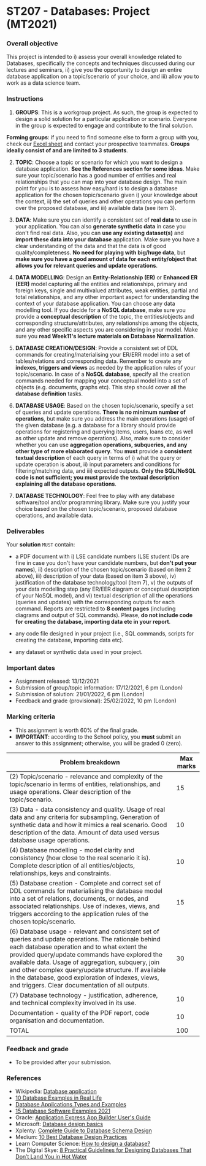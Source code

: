 # ST207 - Databases: Project (MT2021)

### Overall objective

This project is intended to i) assess your overall knowledge related to Databases, specifically the concepts and techniques discussed during our lectures and seminars, ii) give you the opportunity to design an entire database application on a topic/scenario of your choice, and iii) allow you to work as a data science team.

### Instructions

1. **GROUPS**: This is a workgroup project. As such, the group is expected to design a solid solution for a particular application or scenario. Everyone in the group is expected to engage and contribute to the final solution.

**Forming groups**: if you need to find someone else to form a group with you, check our [Excel sheet](https://docs.google.com/spreadsheets/d/1_pCprlJkDmkJ09yawhaxpQCWkyb8IhjcNoYKQl2Y_1A/edit?usp=sharing) and contact your prospective teammates. **Groups ideally consist of and are limited to 3 students**.

2. **TOPIC**: Choose a topic or scenario for which you want to design a database application. **See the References section for some ideas**. Make sure your topic/scenario has a good number of entities and real relationships that you can map into your database design. The main point for you is to assess how easy/hard is to design a database application for the chosen topic/scenario given i) your knowledge about the context, ii) the set of queries and other operations you can perform over the proposed database, and iii) available data (see item 3).

3. **DATA**: Make sure you can identify a consistent set of **real data** to use in your application. You can also **generate synthetic data** in case you don't find real data. Also, you can **use any existing dataset(s)** and **import these data into your database** application. Make sure you have a clear understanding of the data and that the data is of good quality/completeness. **No need for playing with big/huge data**, but **make sure you have a good amount of data for each entity/object that allows you for relevant queries and update operations**.

4. **DATA MODELLING**: Design an **Entity-Relationship (ER)** or **Enhanced ER (EER)** model capturing all the entities and relationships, primary and foreign keys, single and multivalued attributes, weak entities, partial and total relationships, and any other important aspect for understanding the context of your database application. You can choose any data modelling tool. If you decide for a **NoSQL database**, make sure you provide a **conceptual description** of the topic, the entities/objects and corresponding structure/attributes, any relationships among the objects, and any other specific aspects you are considering in your model. Make sure you **read Week11's lecture materials on Database Normalization**.

5. **DATABASE CREATION/DESIGN**: Provide a consistent set of DDL commands for creating/materialising your ER/ERR model into a set of tables/relations and corresponding data. Remember to create any **indexes, triggers and views** as needed by the application rules of your topic/scenario. In case of a **NoSQL database**, specify all the creation commands needed for mapping your conceptual model into a set of objects (e.g. documents, graphs etc). This step should cover all the **database definition** tasks.

6. **DATABASE USAGE**: Based on the chosen topic/scenario, specify a set of queries and update operations. **There is no minimum number of operations**, but make sure you address the main operations (usage) of the given database (e.g. a database for a library should provide operations for registering and querying items, users, loans etc, as well as other update and remove operations). Also, make sure to consider whether you can use **aggregation operations, subqueries, and any other type of more elaborated query**. You **must** provide a **consistent textual description** of each query in terms of i) what the query or update operation is about, ii) input parameters and conditions for filtering/matching data, and iii) expected outputs. **Only the SQL/NoSQL code is not sufficient; you must provide the textual description explaining all the database operations**.

7. **DATABASE TECHNOLOGY**: Feel free to play with any database software/tool and/or programming library. Make sure you justify your choice based on the chosen topic/scenario, proposed database operations, and available data.

### Deliverables

Your **solution** `MUST` contain:

* a PDF document with i) LSE candidate numbers (LSE student IDs are fine in case you don't have your candidate numbers, but **don't put your names**), ii) description of the chosen topic/scenario (based on item 2 above), iii) description of your data (based on item 3 above), iv) justification of the database technology/tool (item 7), v) the outputs of your data modelling step (any ER/EER diagram or conceptual description of your NoSQL model), and vi) textual description of all the operations (queries and updates) with the corresponding outputs for each command. Reports are restricted to **8 content pages** (including diagrams and output of SQL commands). Please, **do not include code for creating the database, importing data etc in your report**.

* any code file designed in your project (i.e., SQL commands, scripts for creating the database, importing data etc).

* any dataset or synthetic data used in your project.

### Important dates

* Assignment released: 13/12/2021
* Submission of group/topic information: 17/12/2021, 6 pm (London)
* Submission of solution: 21/01/2022, 6 pm (London)
* Feedback and grade (provisional): 25/02/2022, 10 pm (London)

### Marking criteria

* This assignment is worth 60% of the final grade.
* **IMPORTANT**: according to the School policy, you **must** submit an answer to this assignment; otherwise, you will be graded 0 (zero).

| Problem breakdown  | Max marks |
| ------------- | ------------- |
| (2) Topic/scenario - relevance and complexity of the topic/scenario in terms of entities, relationships, and usage operations. Clear description of the topic/scenario.  | 15 |
| (3) Data - data consistency and quality. Usage of real data and any criteria for subsampling. Generation of synthetic data and how it mimics a real scenario. Good description of the data. Amount of data used versus database usage operations.  | 10 |
| (4) Database modelling - model clarity and consistency (how close to the real scenario it is). Complete description of all entities/objects, relationships, keys and constraints. | 10 |
| (5) Database creation - Complete and correct set of DDL commands for materialising the database model into a set of relations, documents, or nodes, and associated relationships. Use of indexes, views, and triggers according to the application rules of the chosen topic/scenario. | 15 |
| (6) Database usage - relevant and consistent set of queries and update operations. The rationale behind each database operation and to what extent the provided query/update commands have explored the available data. Usage of aggregation, subquery, join and other complex query/update structure. If available in the database, good exploration of indexes, views, and triggers. Clear documentation of all outputs. | 30  |
| (7) Database technology - justification, adherence, and technical complexity involved in its use. | 10 |
| Documentation - quality of the PDF report, code organisation and documentation. | 10 |
| TOTAL  | 100  |

### Feedback and grade

* To be provided after your submission.

### References

- Wikipedia: [Database application](https://en.wikipedia.org/wiki/Database_application)
- [10 Database Examples in Real Life](https://www.liquidweb.com/blog/ten-ways-databases-run-your-life/)
- [Database Applications Types and Examples](https://www.mongodb.com/basics/database-application)
- [15 Database Software Examples 2021](https://rigorousthemes.com/blog/database-software-examples/)
- Oracle: [Application Express App Builder User's Guide](https://docs.oracle.com/database/apex-5.1/HTMDB/understanding-sample-database-application.htm#HTMDB02005)
- Microsoft: [Database design basics](https://support.microsoft.com/en-us/office/database-design-basics-eb2159cf-1e30-401a-8084-bd4f9c9ca1f5)
- Xplenty: [Complete Guide to Database Schema Design](https://www.xplenty.com/blog/complete-guide-to-database-schema-design-guide/)
- Medium: [10 Best Database Design Practices](https://medium.com/quick-code/10-best-database-design-practices-1f10f3441730)
- Learn Computer Science: [How to design a database?](https://www.learncomputerscienceonline.com/how-to-design-database/)
- The Digital Skye: [8 Practical Guidelines for Designing Databases That Don’t Land You in Hot Water](https://thedigitalskye.com/2020/12/19/8-practical-guidelines-for-designing-databases-that-dont-land-you-in-hot-water/)
